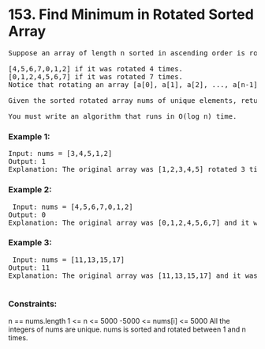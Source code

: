 # 153. Find Minimum in Rotated Sorted Array

<pre>Suppose an array of length n sorted in ascending order is rotated between 1 and n times. For example, the array nums = [0,1,2,4,5,6,7] might become:

[4,5,6,7,0,1,2] if it was rotated 4 times.
[0,1,2,4,5,6,7] if it was rotated 7 times.
Notice that rotating an array [a[0], a[1], a[2], ..., a[n-1]] 1 time results in the array [a[n-1], a[0], a[1], a[2], ..., a[n-2]].

Given the sorted rotated array nums of unique elements, return the minimum element of this array.

You must write an algorithm that runs in O(log n) time.</pre>

 

### Example 1:

<pre>Input: nums = [3,4,5,1,2]
Output: 1
Explanation: The original array was [1,2,3,4,5] rotated 3 times.</pre>

### Example 2:

<pre> Input: nums = [4,5,6,7,0,1,2]
Output: 0
Explanation: The original array was [0,1,2,4,5,6,7] and it was rotated 4 times.</pre>

### Example 3:

<pre> Input: nums = [11,13,15,17]
Output: 11
Explanation: The original array was [11,13,15,17] and it was rotated 4 times. 
 </pre>

### Constraints:

n == nums.length
1 <= n <= 5000
-5000 <= nums[i] <= 5000
All the integers of nums are unique.
nums is sorted and rotated between 1 and n times.
